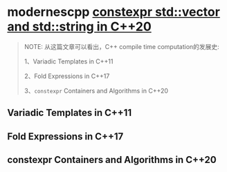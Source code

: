 # modernescpp [constexpr std::vector and std::string in C++20](https://www.modernescpp.com/index.php/constexpr-vector-and-string-in-c-20)

> NOTE: 从这篇文章可以看出，C++ compile time computation的发展史:
>
> 1、Variadic Templates in C++11
>
> 2、Fold Expressions in C++17
>
> 3、`constexpr` Containers and Algorithms in C++20
>
> 

## Variadic Templates in C++11



## Fold Expressions in C++17



## constexpr Containers and Algorithms in C++20